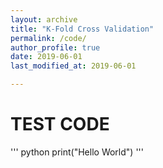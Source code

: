 ```yaml
---
layout: archive
title: "K-Fold Cross Validation"
permalink: /code/
author_profile: true
date: 2019-06-01
last_modified_at: 2019-06-01

---
```


# TEST CODE

''' python
print("Hello World")
'''